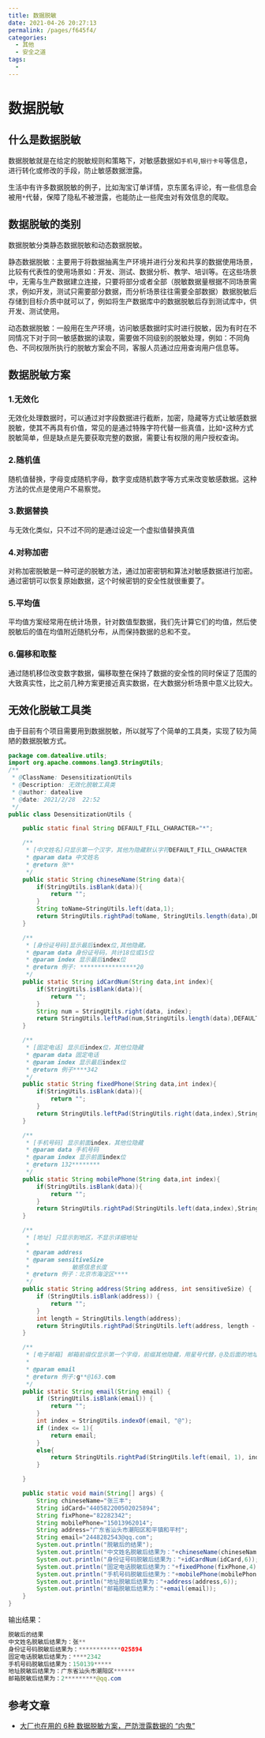 ```yaml
---
title: 数据脱敏
date: 2021-04-26 20:27:13
permalink: /pages/f645f4/
categories:
  - 其他
  - 安全之道
tags:
  - 
---
```

# 数据脱敏

## 什么是数据脱敏

数据脱敏就是在给定的脱敏规则和策略下，对敏感数据如```手机号```,```银行卡号```等信息，进行转化或修改的手段，防止敏感数据泄露。

生活中有许多数据脱敏的例子，比如淘宝订单详情，京东匿名评论，有一些信息会被用```*```代替，保障了隐私不被泄露，也能防止一些爬虫对有效信息的爬取。

## 数据脱敏的类别

数据脱敏分类静态数据脱敏和动态数据脱敏。

静态数据脱敏：主要用于将数据抽离生产环境并进行分发和共享的数据使用场景，比较有代表性的使用场景如：开发、测试、数据分析、教学、培训等。在这些场景中，无需与生产数据建立连接，只要将部分或者全部（脱敏数据量根据不同场景需求，例如开发，测试只需要部分数据，而分析场景往往需要全部数据）数据脱敏后存储到目标介质中就可以了，例如将生产数据库中的数据脱敏后存到测试库中，供开发、测试使用。

动态数据脱敏：一般用在生产环境，访问敏感数据时实时进行脱敏，因为有时在不同情况下对于同一敏感数据的读取，需要做不同级别的脱敏处理，例如：不同角色、不同权限所执行的脱敏方案会不同，客服人员通过应用查询用户信息等。

## 数据脱敏方案

### 1.无效化

无效化处理数据时，可以通过对字段数据进行截断，加密，隐藏等方式让敏感数据脱敏，使其不再具有价值，常见的是通过特殊字符代替一些真值，比如```*```这种方式脱敏简单，但是缺点是先要获取完整的数据，需要让有权限的用户授权查询。

### 2.随机值

随机值替换，字母变成随机字母，数字变成随机数字等方式来改变敏感数据。这种方法的优点是使用户不易察觉。

### 3.数据替换

与无效化类似，只不过不同的是通过设定一个虚拟值替换真值

### 4.对称加密

对称加密脱敏是一种可逆的脱敏方法，通过加密密钥和算法对敏感数据进行加密。通过密钥可以恢复原始数据，这个时候密钥的安全性就很重要了。

### 5.平均值

平均值方案经常用在统计场景，针对数值型数据，我们先计算它们的均值，然后使脱敏后的值在均值附近随机分布，从而保持数据的总和不变。

### 6.偏移和取整

通过随机移位改变数字数据，偏移取整在保持了数据的安全性的同时保证了范围的大致真实性，比之前几种方案更接近真实数据，在大数据分析场景中意义比较大。



## 无效化脱敏工具类

由于目前有个项目需要用到数据脱敏，所以就写了个简单的工具类，实现了较为简陋的数据脱敏方式。

```java
package com.datealive.utils;
import org.apache.commons.lang3.StringUtils;
/**
 * @ClassName: DesensitizationUtils
 * @Description: 无效化脱敏工具类
 * @author: datealive
 * @date: 2021/2/28  22:52
 */
public class DesensitizationUtils {

    public static final String DEFAULT_FILL_CHARACTER="*";

    /**
     * [中文姓名]只显示第一个汉字，其他为隐藏默认字符DEFAULT_FILL_CHARACTER
     * @param data 中文姓名
     * @return 张**
     */
    public static String chineseName(String data){
        if(StringUtils.isBlank(data)){
            return "";
        }
        String toName=StringUtils.left(data,1);
        return StringUtils.rightPad(toName, StringUtils.length(data),DEFAULT_FILL_CHARACTER);
    }

    /**
     * [身份证号码]显示最后index位,其他隐藏。
     * @param data 身份证号码，共计18位或15位
     * @param index 显示最后index位
     * @return 例子: ****************20
     */
    public static String idCardNum(String data,int index){
        if(StringUtils.isBlank(data)){
            return "";
        }
        String num = StringUtils.right(data, index);
        return StringUtils.leftPad(num,StringUtils.length(data),DEFAULT_FILL_CHARACTER);
    }

    /**
     * [固定电话] 显示后index位，其他位隐藏
     * @param data 固定电话
     * @param index 显示最后index位
     * @return 例子****342
     */
    public static String fixedPhone(String data,int index){
        if(StringUtils.isBlank(data)){
            return "";
        }
        return StringUtils.leftPad(StringUtils.right(data,index),StringUtils.length(data),DEFAULT_FILL_CHARACTER);
    }

    /**
     * [手机号码] 显示前面index，其他位隐藏
     * @param data 手机号码
     * @param index 显示前面index位
     * @return 132********
     */
    public static String mobilePhone(String data,int index){
        if(StringUtils.isBlank(data)){
            return "";
        }
        return StringUtils.rightPad(StringUtils.left(data,index),StringUtils.length(data),DEFAULT_FILL_CHARACTER);
    }

    /**
     * [地址] 只显示到地区，不显示详细地址
     *
     * @param address
     * @param sensitiveSize
     *            敏感信息长度
     * @return 例子：北京市海淀区****
     */
    public static String address(String address, int sensitiveSize) {
        if (StringUtils.isBlank(address)) {
            return "";
        }
        int length = StringUtils.length(address);
        return StringUtils.rightPad(StringUtils.left(address, length - sensitiveSize), length, DEFAULT_FILL_CHARACTER);
    }

    /**
     * [电子邮箱] 邮箱前缀仅显示第一个字母，前缀其他隐藏，用星号代替，@及后面的地址显示
     *
     * @param email
     * @return 例子:g**@163.com
     */
    public static String email(String email) {
        if (StringUtils.isBlank(email)) {
            return "";
        }
        int index = StringUtils.indexOf(email, "@");
        if (index <= 1){
            return email;
        }
        else{
            return StringUtils.rightPad(StringUtils.left(email, 1), index, DEFAULT_FILL_CHARACTER).concat(StringUtils.mid(email, index, StringUtils.length(email)));
        }

    }

    public static void main(String[] args) {
        String chineseName="张三丰";
        String idCard="440582200502025894";
        String fixPhone="82282342";
        String mobilePhone="15013962014";
        String address="广东省汕头市潮阳区和平镇和平村";
        String email="2448282543@qq.com";
        System.out.println("脱敏后的结果");
        System.out.println("中文姓名脱敏后结果为："+chineseName(chineseName));
        System.out.println("身份证号码脱敏后结果为："+idCardNum(idCard,6));
        System.out.println("固定电话脱敏后结果为："+fixedPhone(fixPhone,4));
        System.out.println("手机号码脱敏后结果为："+mobilePhone(mobilePhone,6));
        System.out.println("地址脱敏后结果为："+address(address,6));
        System.out.println("邮箱脱敏后结果为："+email(email));
    }
}
```

输出结果：

```java
脱敏后的结果
中文姓名脱敏后结果为：张**
身份证号码脱敏后结果为：************025894
固定电话脱敏后结果为：****2342
手机号码脱敏后结果为：150139*****
地址脱敏后结果为：广东省汕头市潮阳区******
邮箱脱敏后结果为：2*********@qq.com
```

## 参考文章



* [大厂也在用的 6种 数据脱敏方案，严防泄露数据的 “内鬼”](https://www.cnblogs.com/chengxy-nds/p/14107671.html)